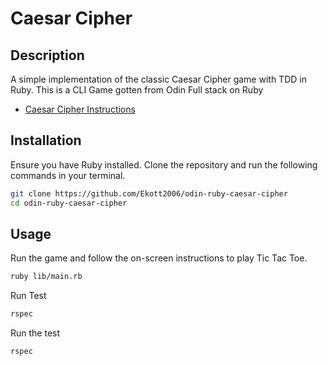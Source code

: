# Caesar Cipher

## Description

A simple implementation of the classic Caesar Cipher game with TDD in Ruby.
This is a CLI Game gotten from Odin Full stack on Ruby

- [Caesar Cipher Instructions](https://www.theodinproject.com/lessons/ruby-caesar-cipher)

## Installation

Ensure you have Ruby installed. Clone the repository and run the following commands in your terminal.

```bash
git clone https://github.com/Ekott2006/odin-ruby-caesar-cipher
cd odin-ruby-caesar-cipher
```

## Usage

Run the game and follow the on-screen instructions to play Tic Tac Toe.

```bash
ruby lib/main.rb
```

Run Test

```bash
rspec
```

Run the test

```bash
rspec
```
